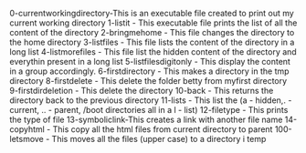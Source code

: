 0-currentworkingdirectory-This is an executable file created to print out my current working directory
1-listit - This executable file prints the list of all the content of the directory
2-bringmehome - This file changes the directory to the home directory
3-listfiles - This file lists the content of the directory in a long list
4-listmorefiles - This file list the hidden content of the directory and everythin present in a long list
5-listfilesdigitonly - This display the content in a group accordingly.
6-firstdirectory - This makes a directory in the tmp directory
8-firstdelete - This delete the folder betty from myfirst directory
9-firstdirdeletion - This delete the directory
10-back - This returns the directory back to the previous directory
11-lists - This list the (a - hidden,. - current, .. - parent, /boot directories all in a l - list)
12-filetype  - This prints the type of file
13-symboliclink-This creates a link with another file name
14-copyhtml - This copy all the html files from current directory to parent
100-letsmove - This moves all the files (upper case) to a directory i temp  
